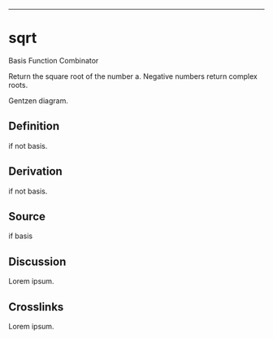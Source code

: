 ------------------------------------------------------------------------

# sqrt

Basis Function Combinator

Return the square root of the number a. Negative numbers return complex
roots.

Gentzen diagram.

## Definition

if not basis.

## Derivation

if not basis.

## Source

if basis

## Discussion

Lorem ipsum.

## Crosslinks

Lorem ipsum.
